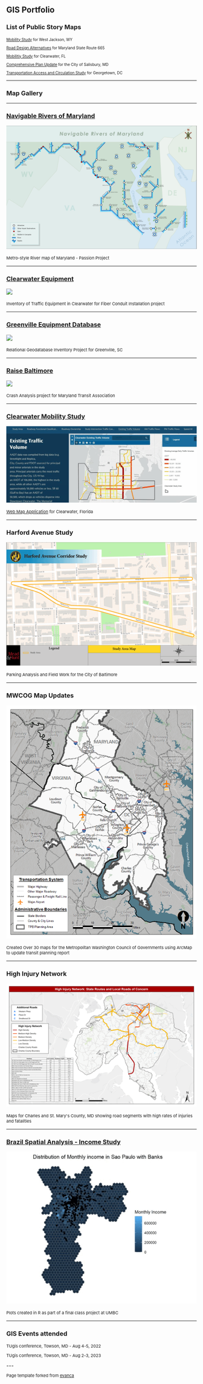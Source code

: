 ## GIS Portfolio


### List of Public Story Maps
<p style="font-size:10px"> <a href="https://storymaps.arcgis.com/stories/e9ea44b8bfa14ade80274ed84efabfc9">Mobility Study</a> for West Jackson, WY</p>
<p style="font-size:10px"> <a href="https://storymaps.arcgis.com/stories/c280f30675494022bf0f7a511e98a9ea">Road Design Alternatives</a> for Maryland State Route 665</p>
<p style="font-size:10px"> <a href="https://storymaps.arcgis.com/stories/edb73bf91e904ed2a7bca50f06425b48">Mobilitiy Study</a> for Clearwater, FL</p>
<p style="font-size:10px"> <a href="https://storymaps.arcgis.com/stories/60c0760d14274fe8bcd0b9be25dad706">Comprehensive Plan Update</a> for the City of Salisbury, MD</p>
<p style="font-size:10px"> <a href="https://storymaps.arcgis.com/stories/cb41e5736e2849c997759b5c34224502">Transportation Access and Circulation Study</a> for Georgetown, DC</p>

---
### Map Gallery

---
### [Navigable Rivers of Maryland](/projects/MD_Rivers/index.md)
[<img src="/images/MarylandWaterTrails.png?raw=true"/>](/pdf/MarylandWaterTrails.pdf)
<p style="font-size:11px">Metro-style River map of Maryland - Passion Project </p> 


---
### [Clearwater Equipment](/projects/clearwater_equipment/index.md)
[<img src="/images/Clearwater_equipment_map.png?raw=true"/>](/pdf/equipment_map.pdf)
<p style="font-size:11px">Inventory of Traffic Equipment in Clearwater for Fiber Conduit Installation project </p> 

---
### [Greenville Equipment Database](/projects/Greenville/index.md)
[<img src="/images/Greenville_Database_Reupload.png?raw=true"/>](/pdf/Greenville_Merged.pdf)
<p style="font-size:11px">Relational Geodatabase Inventory Project for Greenville, SC</p>  
  
  
---
### [Raise Baltimore](/projects/raisebaltimore/index.md)
[<img src="/images/RaiseBalt_ShortGif.gif?raw=true"/>](/pdf/RaiseBaltimore_PDFmaps_compressed.pdf)
<p style="font-size:11px">Crash Analysis project for Maryland Transit Association</p> 


---
### [Clearwater Mobility Study](/projects/ClearwaterProject/index.md)
[<img src="/images/Clearwater_Gif.gif?raw=true"/>](/pdf/Headway_extraction.pdf)
<p style="font-size:11px"> <a href="https://storymaps.arcgis.com/stories/edb73bf91e904ed2a7bca50f06425b48">Web Map Application</a> for Clearwater, Florida</p>
  

---
### Harford Avenue Study
[<img src="/images/Harford_Gif.gif?raw=true"/>](/pdf/Harford_Merged.pdf)
<p style="font-size:11px">Parking Analysis and Field Work for the City of Baltimore</p> 


---
### MWCOG Map Updates
[<img src="/images/MWCOG_FreightPlan_Figure1_TPB.png?raw=true"/>](/pdf/MWCOG_Merged.pdf)
<p style="font-size:11px">Created Over 30 maps for the Metropolitan Washington Council of Governments using ArcMap to update transit planning report</p>

  
  
---
### High Injury Network
[<img src="/images/CharlesMarysGif.gif?raw=true"/>](/pdf/CharlesMarysMerged.pdf)
<p style="font-size:11px">Maps for Charles and St. Mary's County, MD showing road segments with high rates of injuries and fatalities</p>    
  
  
  
  
  
---
### [Brazil Spatial Analysis - Income Study](/pdf/486_final_text.pdf)
[<img src="/images/BrazilGif.gif?raw=true"/>](/pdf/final_proj.pdf)
<p style="font-size:11px">Plots created in R as part of a final class project at UMBC</p> 



---
### GIS Events attended
<p style="font-size:11px">TUgis conference, Towson, MD - Aug 4-5, 2022 </p>
<p style="font-size:11px">TUgis conference, Towson, MD - Aug 2-3, 2023 </p>
---



<p style="font-size:11px">Page template forked from <a href="https://github.com/evanca/quick-portfolio">evanca</a></p>
<!-- Remove above link if you don't want to attibute -->
